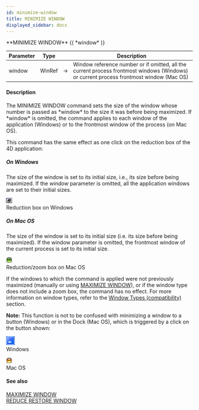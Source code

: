 ```yaml
---
id: minimize-window
title: MINIMIZE WINDOW
displayed_sidebar: docs
---
```


<!--REF #_command_.MINIMIZE WINDOW.Syntax-->**MINIMIZE WINDOW** {( *window* )}<!-- END REF-->
<!--REF #_command_.MINIMIZE WINDOW.Params-->
| Parameter | Type |  | Description |
| --- | --- | --- | --- |
| window | WinRef | -> | Window reference number or if omitted, all the current process frontmost windows (Windows) or current process frontmost window (Mac OS) |

<!-- END REF-->

#### Description 

<!--REF #_command_.MINIMIZE WINDOW.Summary-->The MINIMIZE WINDOW command sets the size of the window whose number is passed as *window* to the size it was before being maximized.<!-- END REF--> If *window* is omitted, the command applies to each window of the application (Windows) or to the frontmost window of the process (on Mac OS).

This command has the same effect as one click on the reduction box of the 4D application: 

##### On Windows 

The size of the window is set to its initial size, i.e., its size before being maximized. If the *window* parameter is omitted, all the application windows are set to their initial sizes.

![](../assets/en/commands/pict39369.en.png)  
Reduction box on Windows

##### On Mac OS 

The size of the window is set to its initial size (i.e. its size before being maximized). If the window parameter is omitted, the frontmost window of the current process is set to its initial size. 

![](../assets/en/commands/pict39370.en.png)  
Reduction/zoom box on Mac OS

If the windows to which the command is applied were not previously maximized (manually or using [MAXIMIZE WINDOW](maximize-window.md)), or if the window type does not include a zoom box, the command has no effect. For more information on window types, refer to the [Window Types (compatibility)](/4Dv20R6/4D/20-R6/Window-Types-compatibility.300-6958204.en.html) section. 

**Note:** This function is not to be confused with minimizing a window to a button (Windows) or in the Dock (Mac OS), which is triggered by a click on the button shown:

![](../assets/en/commands/pict39371.en.png)  
Windows

![](../assets/en/commands/pict39372.en.png)  
Mac OS

#### See also 

[MAXIMIZE WINDOW](maximize-window.md)  
[REDUCE RESTORE WINDOW](reduce-restore-window.md)  